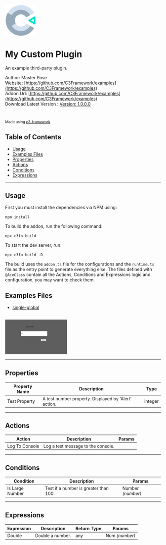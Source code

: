 <img src="./src/icon.svg" width="100" /><br>

# My Custom Plugin

An example third-party plugin.

Author: Master Pose <br>
Website: [https://github.com/C3Framework/examples](https://github.com/C3Framework/examples) <br>
Addon Url: [https://github.com/C3Framework/examples](https://github.com/C3Framework/examples) <br>
Download Latest Version : [Version: 1.0.0.0](https://github.com/C3Framework/examples/releases/latest) <br>

<br>

<sub>

Made using [c3-framework](https://github.com/C3Framework/framework)

</sub>

## Table of Contents

- [Usage](#usage)
- [Examples Files](#examples-files)
- [Properties](#properties)
- [Actions](#actions)
- [Conditions](#conditions)
- [Expressions](#expressions)

---

## Usage

First you must install the dependencies via NPM using:

```
npm install
```

To build the addon, run the following command:

```
npx c3fo build
```

To start the dev server, run:

```
npx c3fo build -D
```

The build uses the `addon.ts` file for the configurations and the `runtime.ts` file as the entry point to generate everything else.
The files defined with `@AceClass` contain all the Actions, Conditions and Expressions logic and configuration, you may want to check them.

## Examples Files

- [single-global](./examples/single-global.c3p)
<br>
<img src="./examples/single-global.png" width="200" />
<br>

---

## Properties

| Property Name | Description | Type |
| --- | --- | --- |
| Test Property | A test number property. Displayed by 'Alert' action. | integer |

---

## Actions

| Action | Description | Params
| --- | --- | --- |
| Log To Console | Log a test message to the console. |  |

---
## Conditions

| Condition | Description | Params
| --- | --- | --- |
| Is Large Number | Test if a number is greater than 100. | Number *(number)* <br> |

---
## Expressions

| Expression | Description | Return Type | Params
| --- | --- | --- | --- |
| Double | Double a number. | any | Num *(number)* <br> |
